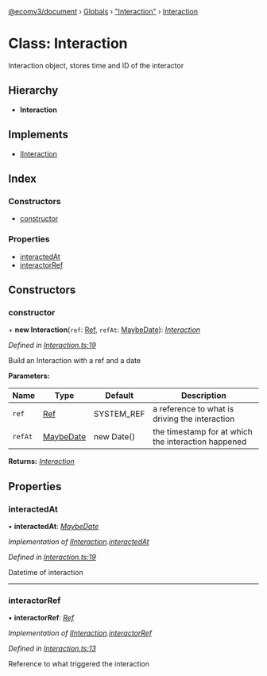 [@ecomv3/document](../README.md) › [Globals](../globals.md) › ["Interaction"](../modules/_interaction_.md) › [Interaction](_interaction_.interaction.md)

# Class: Interaction

Interaction object, stores time and ID of the interactor

## Hierarchy

* **Interaction**

## Implements

* [IInteraction](../interfaces/_types_.iinteraction.md)

## Index

### Constructors

* [constructor](_interaction_.interaction.md#constructor)

### Properties

* [interactedAt](_interaction_.interaction.md#interactedat)
* [interactorRef](_interaction_.interaction.md#interactorref)

## Constructors

###  constructor

\+ **new Interaction**(`ref`: [Ref](../modules/_types_.md#ref), `refAt`: [MaybeDate](../modules/_types_.md#maybedate)): *[Interaction](_interaction_.interaction.md)*

*Defined in [Interaction.ts:19](https://github.com/davidtai/ecom3/blob/bf442b9/packages/document/src/Interaction.ts#L19)*

Build an Interaction with a ref and a date

**Parameters:**

Name | Type | Default | Description |
------ | ------ | ------ | ------ |
`ref` | [Ref](../modules/_types_.md#ref) |  SYSTEM_REF | a reference to what is driving the interaction |
`refAt` | [MaybeDate](../modules/_types_.md#maybedate) |  new Date() | the timestamp for at which the interaction happened  |

**Returns:** *[Interaction](_interaction_.interaction.md)*

## Properties

###  interactedAt

• **interactedAt**: *[MaybeDate](../modules/_types_.md#maybedate)*

*Implementation of [IInteraction](../interfaces/_types_.iinteraction.md).[interactedAt](../interfaces/_types_.iinteraction.md#interactedat)*

*Defined in [Interaction.ts:19](https://github.com/davidtai/ecom3/blob/bf442b9/packages/document/src/Interaction.ts#L19)*

Datetime of interaction

___

###  interactorRef

• **interactorRef**: *[Ref](../modules/_types_.md#ref)*

*Implementation of [IInteraction](../interfaces/_types_.iinteraction.md).[interactorRef](../interfaces/_types_.iinteraction.md#interactorref)*

*Defined in [Interaction.ts:13](https://github.com/davidtai/ecom3/blob/bf442b9/packages/document/src/Interaction.ts#L13)*

Reference to what triggered the interaction

